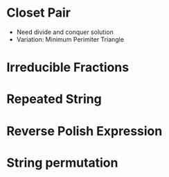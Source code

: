 # Closet Pair
* Need divide and conquer solution
* Variation: Minimum Perimiter Triangle

# Irreducible Fractions

# Repeated String

# Reverse Polish Expression

# String permutation

